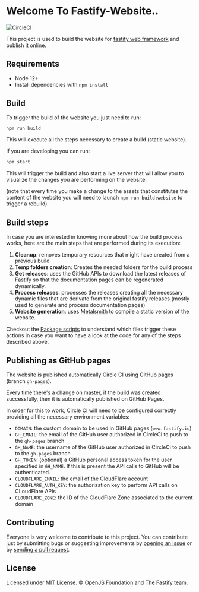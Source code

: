 # Welcome To Fastify-Website..

[![CircleCI](https://circleci.com/gh/fastify/website.svg?style=shield)](https://circleci.com/gh/fastify/website)

This project is used to build the website for [fastify web framework](https://github.com/fastify/fastify) and publish it online.


## Requirements

 - Node 12+
 - Install dependencies with `npm install`


## Build

To trigger the build of the website you just need to run:

```bash
npm run build
```

This will execute all the steps necessary to create a build (static website).

If you are developing you can run:

```bash
npm start
```

This will trigger the build and also start a live server that will allow you to visualize the changes you are performing on the website.

(note that every time you make a change to the assets that constitutes the content of the website you will need to launch `npm run build:website` to trigger a rebuild)


## Build steps

In case you are interested in knowing more about how the build process works, here are the main steps that are performed during its execution:

  1. **Cleanup**: removes temporary resources that might have created from a previous build
  2. **Temp folders creation**: Creates the needed folders for the build process
  3. **Get releases**: uses the GitHub APIs to download the latest releases of Fastify so that the documentation pages can be regenerated dynamically.
  4. **Process releases**: processes the releases creating all the necessary dynamic files that are derivate from the original fastify releases (mostly used to generate and process documentation pages)
  5. **Website generation**: uses [Metalsmith](http://www.metalsmith.io/) to compile a static version of the website.

Checkout the [Package scripts](package.json) to understand which files trigger these actions in case you want to have a look at the code for any of the steps described above.


## Publishing as GitHub pages

The website is published automatically Circle CI using GitHub pages (branch `gh-pages`).

Every time there's a change on master, if the build was created successfully, then it is automatically published on GitHub Pages.

In order for this to work, Circle CI will need to be configured correctly providing all the necessary environment variables:

 - `DOMAIN`: the custom domain to be used in GitHub pages (`www.fastify.io`)
 - `GH_EMAIL`: the email of the GitHub user authorized in CircleCi to push to the `gh-pages` branch
 - `GH_NAME`: the username of the GitHub user authorized in CircleCi to push to the `gh-pages` branch
 - `GH_TOKEN`: (optional) a GitHub personal access token for the user specified in `GH_NAME`.
   If this is present the API calls to GitHub will be authenticated.
 - `CLOUDFLARE_EMAIL`: the email of the CloudFlare account
 - `CLOUDFLARE_AUTH_KEY`: the authorization key to perform API calls on CLoudFlare APIs
 - `CLOUDFLARE_ZONE`: the ID of the CloudFlare Zone associated to the current domain

## Contributing

Everyone is very welcome to contribute to this project.
You can contribute just by submitting bugs or suggesting improvements by
[opening an issue](/../../issues) or by [sending a pull request](/../../pulls).


## License
Licensed under [MIT License](LICENSE). © [OpenJS Foundation](https://openjsf.org/) and [The Fastify team](https://github.com/fastify/fastify#team).

